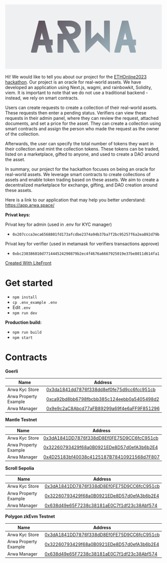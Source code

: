 ![](./.github/logo.png)

Hi! We would like to tell you about our project for the [ETHOnline2023 hackathon](https://ethglobal.com/events/ethonline2023). Our project is an oracle for real-world assets. We have developed an application using Next.js, wagmi, and rainbowkit, Solidity, viem. It is important to note that we do not use a traditional backend - instead, we rely on smart contracts.

Users can create requests to create a collection of their real-world assets. These requests then enter a pending status. Verifiers can view these requests in their admin panel, where they can review the request, attached documents, and set a price for the asset. They can create a collection using smart contracts and assign the person who made the request as the owner of the collection.

Afterwards, the user can specify the total number of tokens they want in their collection and mint the collection tokens. These tokens can be traded, listed on a marketplace, gifted to anyone, and used to create a DAO around the asset.

In summary, our project for the hackathon focuses on being an oracle for real-world assets. We leverage smart contracts to create collections of assets and enable token trading based on these assets. We aim to create a decentralized marketplace for exchange, gifting, and DAO creation around these assets.

Here is a link to our application that may help you better understand: https://app.arwa.space/

**Privat keys:**

Privat key for admin (used in .env for KYC manager) 
- `0x207ccca3eca6568801fd173afcdbe2374a94b37ba7f2bc95257f6a2ea892d79b`

Privat key for verifier (used in metamask for verifiers transactions approve)
- `0xbc230386010d771444524290879b2ec4f4676a6667925019e37be8011d614fa1`

[Created With LiteFront](https://github.com/uxname/litefront)

# Get started
- `npm install`
-  `cp .env_example .env`
- Edit `.env`
- `npm run dev`

**Production build:**
- `npm run build`
- `npm start`

# Contracts

**Goerli**

| Name | Address |
| -------- | ------- |
| Arwa Kyc Store | [0x3da1841dd7876f338dd8ef0fe75d9cc6fcc951cb](https://goerli.etherscan.io/address/0x3da1841dd7876f338dd8ef0fe75d9cc6fcc951cb) |
| Arwa Property Example | [0xca92bd8bb6798fbcbb385c124eebb0a5405498d2](https://goerli.etherscan.io/address/0xca92bd8bb6798fbcbb385c124eebb0a5405498d2) |
| Arwa Manager | [0x9e9c2aC8Abcd77aFB89299a69f4e6aFF9F851296](https://goerli.etherscan.io/address/0x7370d4e1E6d92E317D8fAacE71D1d2474f44E879) |


**Mantle Testnet**

| Name | Address |
| -------- | ------- |
| Arwa Kyc Store | [0x3dA1841DD7876f338dD8Ef0FE75D9CC6fcC951cb](https://explorer.testnet.mantle.xyz/address/0x3dA1841DD7876f338dD8Ef0FE75D9CC6fcC951cb) |
| Arwa Property Example | [0x32260793429f68a0B0921EDe8D57d0efA3b6b2E4](https://explorer.testnet.mantle.xyz/address/0x32260793429f68a0B0921EDe8D57d0efA3b6b2E4) |
| Arwa Manager | [0x4D25183bf40038c4125187B78410921568d7F807](https://explorer.testnet.mantle.xyz/address/0x4D25183bf40038c4125187B78410921568d7F807) |


**Scroll Sepolia**

| Name | Address |
| -------- | ------- |
| Arwa Kyc Store | [0x3dA1841DD7876f338dD8Ef0FE75D9CC6fcC951cb](https://sepolia.scrollscan.dev/address/0x3dA1841DD7876f338dD8Ef0FE75D9CC6fcC951cb) |
| Arwa Property Example | [0x32260793429f68a0B0921EDe8D57d0efA3b6b2E4](https://sepolia.scrollscan.dev/address/0x32260793429f68a0B0921EDe8D57d0efA3b6b2E4) |
| Arwa Manager | [0x638d49e65F7238c38181aE0C7f1df23c38Abf574](https://sepolia.scrollscan.dev/address/0x638d49e65F7238c38181aE0C7f1df23c38Abf574) |


**Polygon zkEvm Testnet**

| Name | Address |
| -------- | ------- |
| Arwa Kyc Store | [0x3dA1841DD7876f338dD8Ef0FE75D9CC6fcC951cb](https://testnet-zkevm.polygonscan.com/address/0x3dA1841DD7876f338dD8Ef0FE75D9CC6fcC951cb) |
| Arwa Property Example | [0x32260793429f68a0B0921EDe8D57d0efA3b6b2E4](https://testnet-zkevm.polygonscan.com/address/0x32260793429f68a0B0921EDe8D57d0efA3b6b2E4) |
| Arwa Manager | [0x638d49e65F7238c38181aE0C7f1df23c38Abf574](https://testnet-zkevm.polygonscan.com/address/0x638d49e65F7238c38181aE0C7f1df23c38Abf574) |



